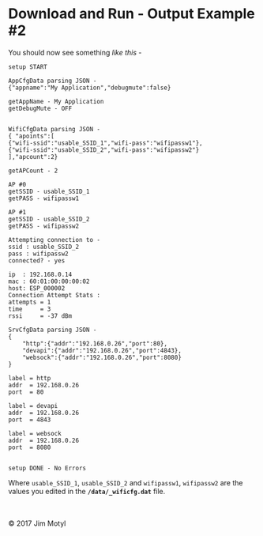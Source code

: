 # Download and Run - Output Example #2

You should now see something *like this* - 

```
setup START

AppCfgData parsing JSON - 
{"appname":"My Application","debugmute":false}

getAppName - My Application
getDebugMute - OFF


WifiCfgData parsing JSON - 
{ "apoints":[
{"wifi-ssid":"usable_SSID_1","wifi-pass":"wifipassw1"},
{"wifi-ssid":"usable_SSID_2","wifi-pass":"wifipassw2"}
],"apcount":2}

getAPCount - 2

AP #0
getSSID - usable_SSID_1
getPASS - wifipassw1

AP #1
getSSID - usable_SSID_2
getPASS - wifipassw2

Attempting connection to - 
ssid : usable_SSID_2
pass : wifipassw2
connected? - yes

ip  : 192.168.0.14
mac : 60:01:00:00:00:02
host: ESP_000002
Connection Attempt Stats : 
attempts = 1
time     = 3
rssi     = -37 dBm

SrvCfgData parsing JSON - 
{
    "http":{"addr":"192.168.0.26","port":80},
    "devapi":{"addr":"192.168.0.26","port":4843},
    "websock":{"addr":"192.168.0.26","port":8080}
}

label = http
addr  = 192.168.0.26
port  = 80

label = devapi
addr  = 192.168.0.26
port  = 4843

label = websock
addr  = 192.168.0.26
port  = 8080


setup DONE - No Errors
```

Where `usable_SSID_1`, `usable_SSID_2` and `wifipassw1`, `wifipassw2` are the values you edited in the **`/data/_wificfg.dat`** file.

<br>
<br>
&copy; 2017 Jim Motyl

